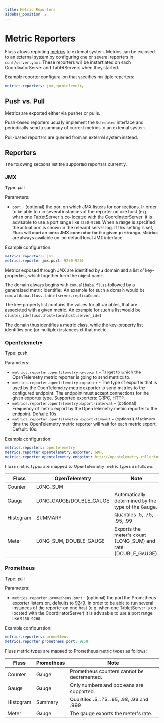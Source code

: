 ```yaml
---
title: Metric Reporters
sidebar_position: 2
---
```


<!--
 Licensed to the Apache Software Foundation (ASF) under one
 or more contributor license agreements.  See the NOTICE file
 distributed with this work for additional information
 regarding copyright ownership.  The ASF licenses this file
 to you under the Apache License, Version 2.0 (the
 "License"); you may not use this file except in compliance
 with the License.  You may obtain a copy of the License at

      http://www.apache.org/licenses/LICENSE-2.0

 Unless required by applicable law or agreed to in writing, software
 distributed under the License is distributed on an "AS IS" BASIS,
 WITHOUT WARRANTIES OR CONDITIONS OF ANY KIND, either express or implied.
 See the License for the specific language governing permissions and
 limitations under the License.
-->

# Metric Reporters

Fluss allows reporting [metrics](monitor-metrics.md) to external system. 
Metrics can be exposed to an external system by configuring one or several reporters in `conf/server.yaml`. These 
reporters will be instantiated on each CoordinatorServer and TabletServers when they started.

Example reporter configuration that specifies multiple reporters:

```yaml
metrics.reporters: jmx,opentelemetry
```

## Push vs. Pull

Metrics are exported either via pushes or pulls.

Push-based reporters usually implement the `Scheduled` interface and periodically send a summary of current metrics to an external system.

Pull-based reporters are queried from an external system instead.

## Reporters

The following sections list the supported reporters currently.

### JMX

Type: pull

Parameters:

- `port` - (optional) the port on which JMX listens for connections.
  In order to be able to run several instances of the reporter on one host (e.g. when one TabletServer is co-located with the CoordinatorServer) it is advisable to use a port range like `9250-9260`.
  When a range is specified the actual port is shown in the relevant server log.
  If this setting is set, Fluss will start an extra JMX connector for the given port/range.
  Metrics are always available on the default local JMX interface.

Example configuration:

```yaml
metrics.reporters: jmx
metrics.reporter.jmx.port: 9250-9260
```

Metrics exposed through JMX are identified by a domain and a list of key-properties, which together form the object name.

The domain always begins with `com.alibaba.fluss` followed by a generalized metric identifier.
An example for such a domain would be `com.alibaba.fluss.tabletserver.replicaCount`.

The key-property list contains the values for all variables, that are associated
with a given metric.
An example for such a list would be `cluster_id=fluss1,host=localhost,server_id=1`.

The domain thus identifies a metric class, while the key-property list identifies one (or multiple) instances of that metric.

### OpenTelemetry

Type: push

Parameters:

- `metrics.reporter.opentelemetry.endpoint` - Target to which the OpenTelemetry metric reporter is going to send metrics to.
- `metrics.reporter.opentelemetry.exporter` - The type of exporter that is used by the OpenTelemetry metric exporter to send metrics to the configured endpoint. The endpoint must accept connections for the given exporter type. Supported exporters: GRPC, HTTP.
- `metrics.reporter.opentelemetry.export-interval` - (optional) Frequency of metric export by the OpenTelemetry metric reporter to the endpoint. Default: 10s.
- `metrics.reporter.opentelemetry.export-timeout` - (optional) Maximum time the OpenTelemetry metric reporter will wait for each metric export. Default: 10s.

Example configuration:

```yaml
metrics.reporters: opentelemetry
metrics.reporter.opentelemetry.exporter: GRPC
metrics.reporter.opentelemetry.endpoint: http://opentelemetry-collector:4317
```

Fluss metric types are mapped to OpenTelemetry metric types as follows:

| Fluss     | OpenTelemetry           | Note                                                          |
|-----------|-------------------------|---------------------------------------------------------------|
| Counter   | LONG_SUM                |                                                               |
| Gauge     | LONG_GAUGE/DOUBLE_GAUGE | Automatically determined by the type of the Gauge.            |
| Histogram | SUMMARY                 | Quantiles .5, .75, .95, .99                                   |
| Meter     | LONG_SUM, DOUBLE_GAUGE  | Exports the meter's count (LONG_SUM) and rate (DOUBLE_GAUGE). |

### Prometheus

Type: pull

Parameters:

- `metrics.reporter.prometheus.port` - (optional) the port the Prometheus exporter listens on, defaults to [9249](https://github.com/prometheus/prometheus/wiki/Default-port-allocations). In order to be able to run several instances of the reporter on one host (e.g. when one TabletServer is co-located with the CoordinatorServer) it is advisable to use a port range like `9250-9260`.

Example configuration:

```yaml
metrics.reporters: prometheus
metrics.reporter.prometheus.port: 9250
```

Fluss metric types are mapped to Prometheus metric types as follows:

| Fluss     | Prometheus | Note                                       |
|-----------|------------|--------------------------------------------|
| Counter   | Gauge      | Prometheus counters cannot be decremented. |
| Gauge     | Gauge      | Only numbers and booleans are supported.   |
| Histogram | Summary    | Quantiles .5, .75, .95, .98, .99 and .999  |
| Meter     | Gauge      | The gauge exports the meter's rate.        |
